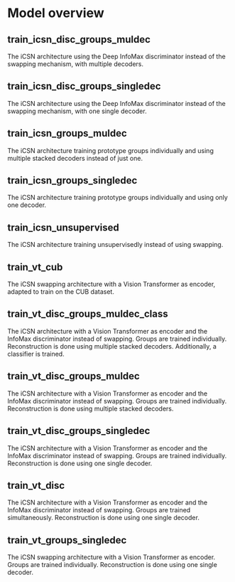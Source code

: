 # Model overview

## train_icsn_disc_groups_muldec
The iCSN architecture using the Deep InfoMax discriminator instead of the swapping mechanism, with multiple decoders.

## train_icsn_disc_groups_singledec
The iCSN architecture using the Deep InfoMax discriminator instead of the swapping mechanism, with one single decoder.

## train_icsn_groups_muldec
The iCSN architecture training prototype groups individually and using multiple stacked decoders instead of just one.

## train_icsn_groups_singledec
The iCSN architecture training prototype groups individually and using only one decoder.

## train_icsn_unsupervised
The iCSN architecture training unsupervisedly instead of using swapping.

## train_vt_cub
The iCSN swapping architecture with a Vision Transformer as encoder, adapted to train on the CUB dataset.

## train_vt_disc_groups_muldec_class
The iCSN architecture with a Vision Transformer as encoder and the InfoMax discriminator instead of swapping. Groups are trained individually. Reconstruction is done using multiple stacked decoders. Additionally, a classifier is trained.

## train_vt_disc_groups_muldec
The iCSN architecture with a Vision Transformer as encoder and the InfoMax discriminator instead of swapping. Groups are trained individually. Reconstruction is done using multiple stacked decoders.

## train_vt_disc_groups_singledec
The iCSN architecture with a Vision Transformer as encoder and the InfoMax discriminator instead of swapping. Groups are trained individually. Reconstruction is done using one single decoder.

## train_vt_disc
The iCSN architecture with a Vision Transformer as encoder and the InfoMax discriminator instead of swapping. Groups are trained simultaneously. Reconstruction is done using one single decoder.

## train_vt_groups_singledec
The iCSN swapping architecture with a Vision Transformer as encoder. Groups are trained individually. Reconstruction is done using one single decoder.

